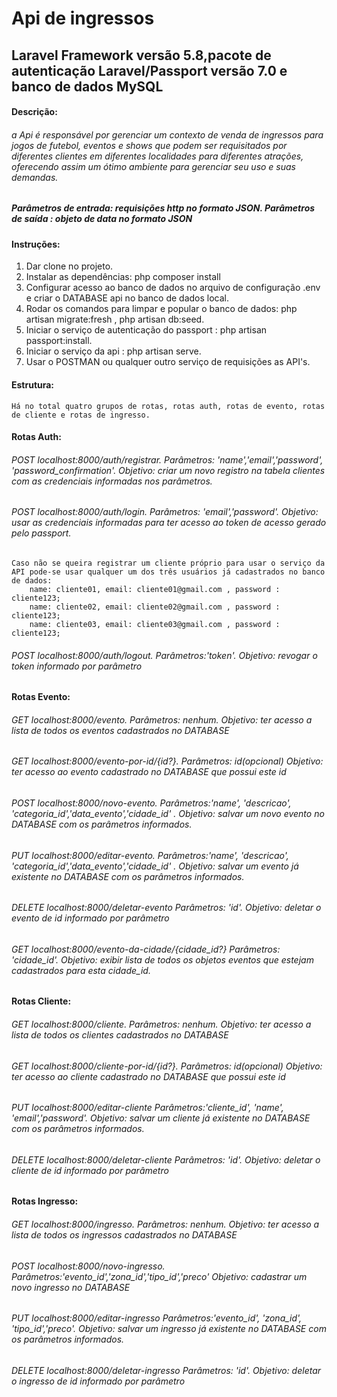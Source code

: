 # Api de ingressos
## Laravel Framework versão 5.8,pacote de autenticação Laravel/Passport versão 7.0 e banco de dados MySQL

#### Descrição:

###### a Api é responsável por gerenciar um contexto de venda de ingressos para jogos de futebol, eventos e shows que podem ser requisitados por diferentes clientes em diferentes localidades para diferentes atrações, oferecendo assim um ótimo ambiente para gerenciar seu uso e suas demandas.
##### Parâmetros de entrada: requisições http no formato JSON. Parâmetros de saída : objeto de data no formato JSON

#### Instruções: 
1) Dar clone no projeto.
2) Instalar as dependências: php composer install
3) Configurar acesso ao banco de dados no arquivo de configuração .env e criar o DATABASE api no banco de dados local.
4) Rodar os comandos para limpar e popular o banco de dados: php artisan migrate:fresh , php artisan db:seed.
5) Iniciar o serviço de autenticação do passport : php artisan passport:install.
6) Iniciar o serviço da api : php artisan serve.
7) Usar o POSTMAN ou qualquer outro  serviço de requisições as API's.

#### Estrutura:
    
    Há no total quatro grupos de rotas, rotas auth, rotas de evento, rotas de cliente e rotas de ingresso.
    
#### Rotas Auth: 
   ###### POST localhost:8000/auth/registrar. Parâmetros: 'name','email','password', 'password_confirmation'. Objetivo: criar um novo registro na tabela clientes com as credenciais informadas nos parâmetros.
   ###### POST localhost:8000/auth/login. Parâmetros: 'email','password'. Objetivo: usar as credenciais informadas para ter acesso ao token de acesso gerado pelo passport.
    Caso não se queira registrar um cliente próprio para usar o serviço da API pode-se usar qualquer um dos três usuários já cadastrados no banco de dados: 
        name: cliente01, email: cliente01@gmail.com , password : cliente123;
        name: cliente02, email: cliente02@gmail.com , password : cliente123;
        name: cliente03, email: cliente03@gmail.com , password : cliente123;
   ###### POST localhost:8000/auth/logout. Parâmetros:'token'. Objetivo: revogar o token informado por parâmetro
   
#### Rotas Evento:
   ###### GET localhost:8000/evento. Parâmetros: nenhum. Objetivo: ter acesso a lista de todos os eventos cadastrados no DATABASE
   ###### GET localhost:8000/evento-por-id/{id?}. Parâmetros: id(opcional) Objetivo: ter acesso ao evento cadastrado no DATABASE que possui este id
   ###### POST localhost:8000/novo-evento. Parâmetros:'name', 'descricao', 'categoria_id','data_evento','cidade_id' . Objetivo: salvar um novo evento no DATABASE com os parâmetros informados.
   ###### PUT localhost:8000/editar-evento. Parâmetros:'name', 'descricao', 'categoria_id','data_evento','cidade_id' . Objetivo: salvar um  evento já existente no DATABASE com os parâmetros informados.
   ###### DELETE localhost:8000/deletar-evento Parâmetros: 'id'. Objetivo: deletar o evento de id informado por parâmetro
   ###### GET localhost:8000/evento-da-cidade/{cidade_id?} Parâmetros: 'cidade_id'. Objetivo: exibir lista de todos os objetos eventos que estejam cadastrados para esta cidade_id.
   
  #### Rotas Cliente:
   ###### GET localhost:8000/cliente. Parâmetros: nenhum. Objetivo: ter acesso a lista de todos os clientes cadastrados no DATABASE
   ###### GET localhost:8000/cliente-por-id/{id?}. Parâmetros: id(opcional) Objetivo: ter acesso ao cliente cadastrado no DATABASE que possui este id
   ###### PUT localhost:8000/editar-cliente Parâmetros:'cliente_id', 'name', 'email','password'. Objetivo: salvar um  cliente já existente no DATABASE com os parâmetros informados.
   ###### DELETE localhost:8000/deletar-cliente Parâmetros: 'id'. Objetivo: deletar o cliente de id informado por parâmetro

  #### Rotas Ingresso:
   ###### GET localhost:8000/ingresso. Parâmetros: nenhum. Objetivo: ter acesso a lista de todos os ingressos cadastrados no DATABASE
   ###### POST localhost:8000/novo-ingresso. Parâmetros:'evento_id','zona_id','tipo_id','preco' Objetivo: cadastrar um novo ingresso no DATABASE
   ###### PUT localhost:8000/editar-ingresso Parâmetros:'evento_id', 'zona_id', 'tipo_id','preco'. Objetivo: salvar um  ingresso já existente no DATABASE com os parâmetros informados.
   ###### DELETE localhost:8000/deletar-ingresso Parâmetros: 'id'. Objetivo: deletar o ingresso de id informado por parâmetro

        
    
    

